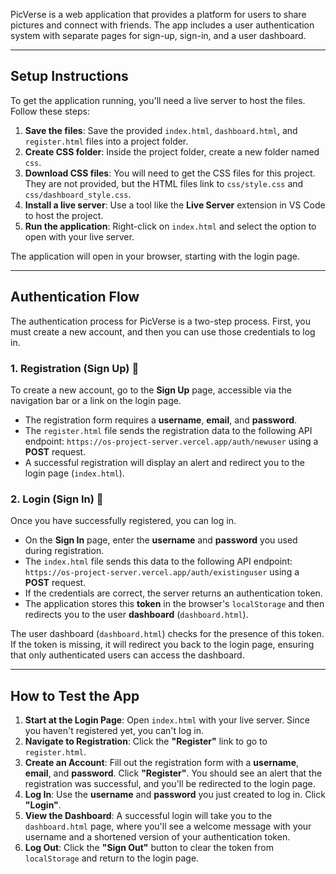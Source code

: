 PicVerse is a web application that provides a platform for users to share pictures and connect with friends. The app includes a user authentication system with separate pages for sign-up, sign-in, and a user dashboard.

***

## Setup Instructions

To get the application running, you'll need a live server to host the files. Follow these steps:

1.  **Save the files**: Save the provided `index.html`, `dashboard.html`, and `register.html` files into a project folder.
2.  **Create CSS folder**: Inside the project folder, create a new folder named `css`.
3.  **Download CSS files**: You will need to get the CSS files for this project. They are not provided, but the HTML files link to `css/style.css` and `css/dashboard_style.css`.
4.  **Install a live server**: Use a tool like the **Live Server** extension in VS Code to host the project.
5.  **Run the application**: Right-click on `index.html` and select the option to open with your live server.

The application will open in your browser, starting with the login page.

***

## Authentication Flow

The authentication process for PicVerse is a two-step process. First, you must create a new account, and then you can use those credentials to log in.

### 1. Registration (Sign Up) 📝
To create a new account, go to the **Sign Up** page, accessible via the navigation bar or a link on the login page.
* The registration form requires a **username**, **email**, and **password**.
* The `register.html` file sends the registration data to the following API endpoint: `https://os-project-server.vercel.app/auth/newuser` using a **POST** request.
* A successful registration will display an alert and redirect you to the login page (`index.html`).

### 2. Login (Sign In) 🚪
Once you have successfully registered, you can log in.
* On the **Sign In** page, enter the **username** and **password** you used during registration.
* The `index.html` file sends this data to the following API endpoint: `https://os-project-server.vercel.app/auth/existinguser` using a **POST** request.
* If the credentials are correct, the server returns an authentication token.
* The application stores this **token** in the browser's `localStorage` and then redirects you to the user **dashboard** (`dashboard.html`).

The user dashboard (`dashboard.html`) checks for the presence of this token. If the token is missing, it will redirect you back to the login page, ensuring that only authenticated users can access the dashboard.

***

## How to Test the App

1.  **Start at the Login Page**: Open `index.html` with your live server. Since you haven't registered yet, you can't log in.
2.  **Navigate to Registration**: Click the **"Register"** link to go to `register.html`.
3.  **Create an Account**: Fill out the registration form with a **username**, **email**, and **password**. Click **"Register"**. You should see an alert that the registration was successful, and you'll be redirected to the login page.
4.  **Log In**: Use the **username** and **password** you just created to log in. Click **"Login"**.
5.  **View the Dashboard**: A successful login will take you to the `dashboard.html` page, where you'll see a welcome message with your username and a shortened version of your authentication token.
6.  **Log Out**: Click the **"Sign Out"** button to clear the token from `localStorage` and return to the login page.

